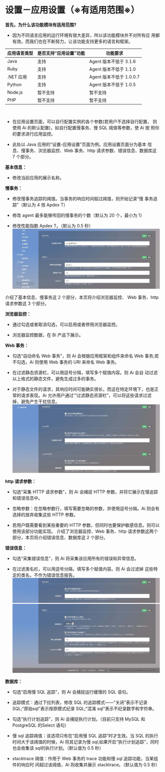 # 设置－应用设置（※有适用范围※）

**首先，为什么该功能模块有适用范围?**<br>

* 因为不同语言应用的运行环境有很大差异，所以该功能模块并不对所有应 用都有效。而我们也在不断努力，让该功能支持更多的语言和框架。<br>

| 应用语言类型 | 是否支持“应用设置”功能 | 功能要求 |
| -- | -- | -- |
| Java | 支持 | Agent 版本不低于 3.1.6 |
| Ruby | 支持 | Agent 版本不低于 1.1.0 |
| .NET 应用 | 支持 | Agent 版本不低于 1.0.0.7 |
| Python | 支持 | Agent 版本不低于 1.0.5 |
| Node.js | 暂不支持 | 暂不支持 |
| PHP | 暂不支持 | 暂不支持 |

<br>

* 在应用设置页面，可以自行配置实例的各个参数(若用户不选择自行配置， 则使用 Ai 的默认配置)，如自行配置慢事务、慢 SQL 阈值等参数，使 Ai 按 照你的要求进行应用监控。

* 此处以 Java 应用的“设置-应用设置”页面为例。应用设置页面分为基本 信息、慢事务、浏览器监控、Web 事务、http 请求参数、错误信息、数据库这 7 个部分。

**基本信息：**<br>

* 修改当前应用的展示名称。

**慢事务：**<br>

* 修改慢事务追踪的阈值。当事务的响应时间超过阈值，则开始记录“慢 事务追踪”（默认为 4 倍 Apdex T）

* 修改 agent 最多能够传回的慢事务的个数（默认为 20 个，最小为 1）

* 修改性能指数 Apdex T。（默认为 0.5 秒）
![](/images/aiset_application01.png)

介绍了基本信息、慢事务这 2 个部分，本页将介绍浏览器监控、 Web 事务、http 请求参数这 3 个部分。

**浏览器监控：**<br>

* 通过勾选或者取消勾选，可以启用或者停用浏览器监控。

* 浏览器监控数据，在 Bi 产品下展示。

**Web 事务：**<br>

* 勾选“自动命名 Web 事务”，则 Ai 会根据应用框架和组件来命名 Web 事务;若不勾选，Ai 则使用 Web 事务的 URI 来命名 Web 事务。

* 在过滤静态资源栏，可以用逗号分隔，填写多个赋值内容。则 Ai 会自 动过滤以上格式的静态文件，避免生成过多的事务。

* 对于静态文件的请求，其响应时间可能确实很长，而这在特定环境下，也是正常的请求表现。Ai 允许用户通过’“过滤静态资源栏”，可以将这些请求过滤掉，避免产生干扰信息。
![](/images/aiset_application03.png)

**http 请求参数：**<br>

* 勾选“采集 HTTP 请求参数”，则 Ai 会捕捉 HTTP 参数，并将它展示在慢追踪和错误信息中。

* 忽略参数：在忽略参数行，填写需要忽略的参数，并使用逗号分隔。Ai 则会有选择的放弃收集这些 HTTP 参数。

* 若用户既需要看到某些重要的 HTTP 参数，但同时也要保护敏感信息。则可以使用该部分功能实现。
介绍了浏览器监控、Web 事务、http 请求参数这两个部分，本页将介绍错误信息、数据库这 2 个部分。

**错误信息：**<br>

* 勾选“采集错误信息”，则 Ai 将采集该应用所有的错误和异常信息。

* 在过滤类名栏，可以用逗号分隔，填写多个赋值内容。则 Ai 会过滤掉
这些特定的类名，不作为错误信息报告。
![](/images/aiset_application04.png)
![](/images/aiset_application05.png)

 **数据库：**<br>

* 勾选“启用慢 SQL 追踪”，则 Ai 会捕捉运行缓慢的 SQL 语句。

* 追踪模式：通过下拉列表，修改 SQL 的追踪模式——“关闭”表示不记录 SQL;“原始sql”表示按原模式纪录 SQL;“混淆 sql”表示不纪录数字和字符串。

* 勾选“执行计划追踪”，则 Ai 会捕捉执行计划。（目前只支持 MySQL 和 PostgreSQL 的Select 语句）

* 慢 sql 追踪阈值：该选项只有在“启用慢 SQL 追踪”时才生效。当 SQL 的执行时间大于该阈值的时候，Ai 将其记录为慢 sql;如果开启“执行计划追踪”，同时也会收集该 sql的执行计划。（默认值为 0.5 秒）

* stacktrace 阈值：作用于 Web 事务的 trace 功能和慢 sql 追踪功能，当某组件的响应时 间超过该阈值，Ai 则收集并展示 stacktrace。（默认值为 0.5 秒）
